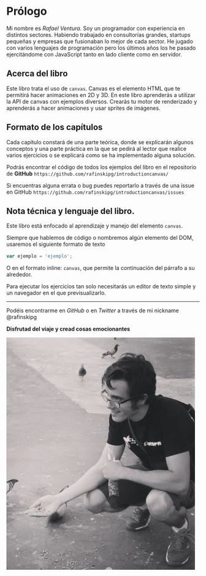 # Prólogo

Mi nombre es *Rafael Ventura*. Soy un programador con experiencia en distintos sectores. Habiendo trabajado en consultorías grandes, startups pequeñas y empresas que fusionaban lo mejor de cada sector. He jugado con varios lenguajes de programación pero los últimos años los he pasado ejercitándome con JavaScript tanto en lado cliente como en servidor.

## Acerca del libro

Este libro trata el uso de `canvas`. Canvas es el elemento HTML que te permitirá hacer animaciones en 2D y 3D. En este libro aprenderás a utilizar la API de canvas con ejemplos diversos. Crearás tu motor de renderizado y aprenderás a hacer animaciones y usar sprites de imágenes.

## Formato de los capítulos

Cada capítulo constará de una parte teórica, donde se explicarán algunos conceptos y una parte práctica en la que se pedirá al lector que realice varios ejercicios o se explicará como se ha implementado alguna solución.

Podrás encontrar el código de todos los ejemplos del libro en el repositorio de __GitHub__ `https://github.com/rafinskipg/introductioncanvas/` 

Si encuentras alguna errata o bug puedes reportarlo a través de una issue en GitHub `https://github.com/rafinskipg/introductioncanvas/issues` 


## Nota técnica y lenguaje del libro.

Este libro está enfocado al aprendizaje y manejo del elemento `canvas`.

Siempre que hablemos de código o nombremos algún elemento del DOM, usaremos el siguiente formato de texto

```javascript
var ejemplo = 'ejemplo';
```

O en el formato inline: `canvas`, que permite la continuación del párrafo a su alrededor.

Para ejecutar los ejercicios tan solo necesitarás un editor de texto simple y un navegador en el que previsualizarlo.


----

Podéis encontrarme en *GitHub* o en *Twitter* a través de mi nickname @rafinskipg 

__Disfrutad del viaje y cread cosas emocionantes__

![](https://github.com/rafinskipg/introductioncanvas/raw/master/img/author/author.png)